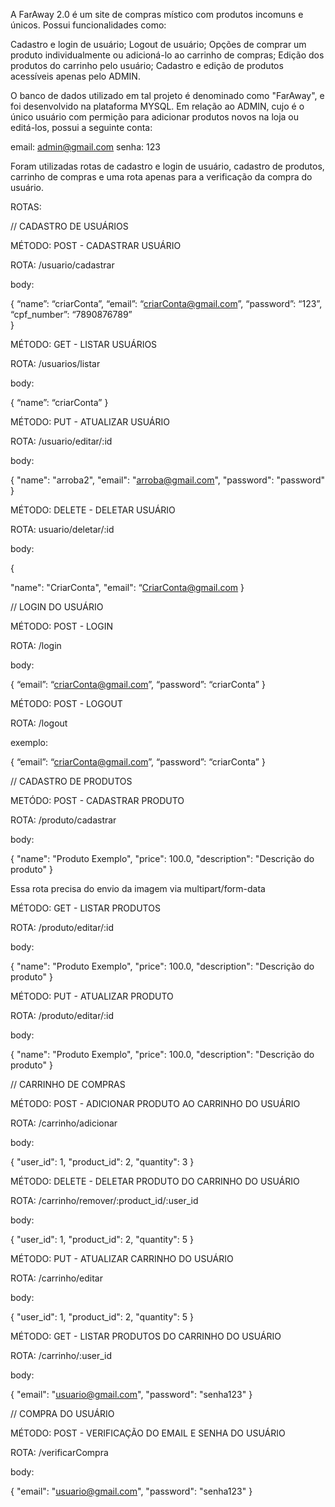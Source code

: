 A FarAway 2.0 é um site de compras místico com produtos incomuns e únicos. 
Possui funcionalidades como: 

Cadastro e login de usuário;
Logout de usuário;
Opções de comprar um produto individualmente ou adicioná-lo ao carrinho de compras;
Edição dos produtos do carrinho pelo usuário;
Cadastro e edição de produtos acessíveis apenas pelo ADMIN.

O banco de dados utilizado em tal projeto é denominado como "FarAway", e foi desenvolvido na plataforma MYSQL.
Em relação ao ADMIN, cujo é o único usuário com permição para adicionar produtos novos na loja ou editá-los, possui a seguinte conta:

email: admin@gmail.com
senha: 123

Foram utilizadas rotas de cadastro e login de usuário, cadastro de produtos, carrinho de compras e uma rota apenas para a verificação da 
compra do usuário. 

ROTAS: 

// CADASTRO DE USUÁRIOS


MÉTODO: POST - CADASTRAR USUÁRIO

ROTA: /usuario/cadastrar

body:

{
“name”: “criarConta”,
“email”: “criarConta@gmail.com”,
“password”: “123”,
“cpf_number”: “7890876789”   
}

MÉTODO: GET - LISTAR USUÁRIOS  

ROTA: /usuarios/listar

body:

{
“name”: “criarConta”
}

MÉTODO: PUT - ATUALIZAR USUÁRIO

ROTA: /usuario/editar/:id

body:

{
  "name": "arroba2",
  "email": "arroba@gmail.com",
  "password": "password"
}

MÉTODO: DELETE - DELETAR USUÁRIO

ROTA: usuario/deletar/:id

body:

{

  "name": "CriarConta",
  "email": “CriarConta@gmail.com
}




// LOGIN DO USUÁRIO


MÉTODO: POST - LOGIN 

ROTA: /login

body:

{
“email”: “criarConta@gmail.com”,
“password”: “criarConta”
}

MÉTODO: POST - LOGOUT 

ROTA: /logout

exemplo:

{
“email”: “criarConta@gmail.com”,
“password”: “criarConta”
}


// CADASTRO DE PRODUTOS

METÓDO: POST - CADASTRAR PRODUTO  

ROTA: /produto/cadastrar

body:

{
  "name": "Produto Exemplo",
  "price": 100.0,
  "description": "Descrição do produto"
}

Essa rota precisa do envio da imagem via multipart/form-data



MÉTODO: GET - LISTAR PRODUTOS  

ROTA: /produto/editar/:id

body:

{
  "name": "Produto Exemplo",
  "price": 100.0,
  "description": "Descrição do produto"
}



MÉTODO: PUT - ATUALIZAR PRODUTO 

ROTA: /produto/editar/:id

body:

{
  "name": "Produto Exemplo",
  "price": 100.0,
  "description": "Descrição do produto"
}



// CARRINHO DE COMPRAS

MÉTODO: POST - ADICIONAR PRODUTO AO CARRINHO DO USUÁRIO 

ROTA: /carrinho/adicionar

body:

{
  "user_id": 1,
  "product_id": 2,
  "quantity": 3
}

MÉTODO: DELETE - DELETAR PRODUTO DO CARRINHO DO USUÁRIO

ROTA: /carrinho/remover/:product_id/:user_id

body:

{
  "user_id": 1,
  "product_id": 2,
  "quantity": 5
}


MÉTODO: PUT - ATUALIZAR CARRINHO DO USUÁRIO

ROTA: /carrinho/editar

body:

{
  "user_id": 1,
  "product_id": 2,
  "quantity": 5
}


MÉTODO: GET - LISTAR PRODUTOS DO CARRINHO DO USUÁRIO

ROTA: /carrinho/:user_id

body:

{
  "email": "usuario@gmail.com",
  "password": "senha123"
}


// COMPRA DO USUÁRIO

MÉTODO: POST - VERIFICAÇÃO DO EMAIL E SENHA DO USUÁRIO 

ROTA: /verificarCompra

body:

{
  "email": "usuario@gmail.com",
  "password": "senha123"
}



















